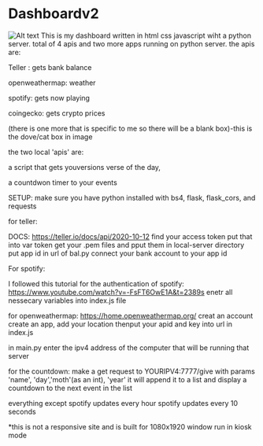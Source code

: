 # Dashboardv2
![Alt text](file:///C:/Users/sethp/Desktop/Dashboard.PNG "DASHBOARD")
This is my dashboard written in html css javascript wiht a python server.
total of 4 apis and two more apps running on python server.
the apis are:

Teller : gets bank balance

openweathermap: weather

spotify: gets now playing

coingecko: gets crypto prices

(there is one more that is specific to me so there will be a blank box)-this is the dove/cat box in image

the two local 'apis' are: 

a script that gets youversions verse of the day,

a countdwon timer to your events

SETUP:
make sure you have python installed with bs4, flask, flask_cors, and requests

for teller:

DOCS: https://teller.io/docs/api/2020-10-12
find your access token put that into var token
get your .pem files and pput them in local-server directory
put app id in url of bal.py
connect your bank account to your app id

For spotify:

I followed this tutorial for the authentication of spotify:
https://www.youtube.com/watch?v=-FsFT6OwE1A&t=2389s
enetr all nessecary variables into index.js file

for openweathermap: 
https://home.openweathermap.org/
creat an account
create an app, add your location
thenput your apid and key into url in index.js

in main.py enter the ipv4 address of the computer that will be running that server

for the countdown:
make a get request to YOURIPV4:7777/give
with params 'name', 'day','moth'(as an int), 'year'
it will append it to a list and display a countdown to the next event in the list

everything except spotify updates every hour spotify updates every 10 seconds


*this is not a responsive site and is built for 1080x1920 window
run in kiosk mode
